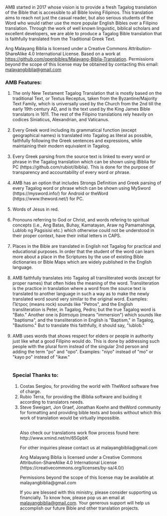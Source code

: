 AMB started in 2017 whose vision is to provide a fresh Tagalog translation of the Bible that is accessible to all Bible loving Filipinos. This translation aims to reach not just the casual reader, but also serious students of the Word who would rather use the more popular English Bibles over a Filipino translation. Through the work of well known linguistic, biblical scholars and excellent developers, we are able to produce a Tagalog Bible translation that is faithfully translated from the Traditional Greek Text.

 Ang Malayang Biblia is licensed under a Creative Commons Attribution-ShareAlike 4.0 International License. Based on a work at https://github.com/openbibles/Malayang-Biblia-Translation. Permissions beyond the scope of this license may be obtained by contacting this email: malayangbiblia@gmail.com

<h3>AMB Features:</h3>
<ol>
<li>The only New Testament Tagalog Translation that is mostly based on the traditional Text, or Textus Receptus, taken from the Byzantine/Majority Text Family, which is universally used by the Church from the 2nd till the early 19th century AD, and is the text used by the King James Bible translators in 1611. The rest of the Filipino translations rely heavily on codices Siniaticus, Alexandrian, and Vaticanus.</li><br>

<li>Every Greek word including its grammatical function (except geographical names) is translated into Tagalog as literal as possible, faithfully following the Greek sentences and expressions, while maintaining their modern equivalent in Tagalog.</li><br>

<li>Every Greek parsing from the source text is linked to every word or phrase in the Tagalog translation which can be shown using iBiblia for PC  (https://github.com/rubiot/ibiblia). This is done for the purpose of transparency and accountability of every word or phrase.</li><br>

<li>AMB has an option that includes Strongs Definition and Greek parsing of every Tagalog word or phrase which can be shown using MySword (https://mysword.info/) for Android or theWord (https://www.theword.net/) for PC.</li><br>

<li>Words of Jesus in red.</li><br>

<li>Pronouns referring to God or Christ, and words refering to spiritual concepts (i.e., Ang Batas, Buhay, Kamatayan, Araw ng Pamamahinga, Lublob ng Pagsisisi etc.) which otherwise could not be understood in their proper context, have their initial letters in CAPS.</li><br>

<li>Places in the Bible are translated in English not Tagalog for practical and educational purposes. In order that the student of the word can learn more about a place in the Scriptures by the use of existing Bible dictionaries or Bible Maps which are widely published in the English language.</li><br>

<li>AMB faithfully translates into Tagalog all transliterated words (except for proper names) that often hides the meaning of the word. Transliteration is the practice in translation where a word from the source text is translated to another language in such a way as to make the newly translated word sound very similar to the original word. Examples: Πέτρος (means rock) sounds like "Petros", and the English transliteration is Peter, in Tagalog, Pedro; but the true Tagalog word is "Bato." Another one is βάπτισμα (means "immersion") which sounds like "baptisma", and the transliteration in English is "Baptism," in Tagalog, "Bautismo." But to translate this faithfully, it should say, "lublob."</li><br>

<li>AMB uses words that shows respect for elders or people in authority just like what a good Filipino would do. This is done by addressing such people with the plural form instead of the singular 2nd person and adding the term "po" and "opo". Examples: "niyo" instead of "mo" or "kayo po" instead of "ikaw."</li>

 <br>
<h3>Special Thanks to:</h3>
<ol>
<li>Costas Sergiou, for providing the world with TheWord software free of charge.</li>
<li>Rubio Terra, for providing the iBiblia software and buiding it according to translators needs.</li>
<li>Steve Sweigart, Jon Graef, Jonathan Koehn and theWord community for formatting and providing bible texts and books without which this work of translation would be virtually impossible.</li>
<br>
<p>Also check our translations work flow process found here: http://www.xmind.net/m/65GpbK<p>
<p>For other inquiries please contact us at malayangbiblia@gmail.com</p>
<p>Ang Malayang Biblia is licensed under a Creative Commons Attribution-ShareAlike 4.0 International License (https://creativecommons.org/licenses/by-sa/4.0/)</p>
<p>Permissions beyond the scope of this license may be available at malayangbiblia@gmail.com</p>
<p>If you are blessed with this ministry, please consider supporting us financially. To know how, please pop us an email at <a href="mailto:malayangbiblia@gmail.com">malayangbiblia@gmail.com</a>. Your generous support will help us accomplish our future Bible and other translation projects.</p>

